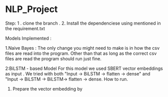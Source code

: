 # NLP_Project
Step:
1 . clone the branch .
2. Install the dependenciese using mentioned in the requirement.txt

Models Implemented :

1.Naive Bayes :
The only change you might need to make is in how the csv files are read into the program. Other than that as long as the correct
csv files are read the program should run just fine.


2:BiLSTM - based Model
  For this model we used SBERT vector embeddings as input . We tried with both "Input -> BiLSTM -> flatten -> dense"  and "Input -> BiLSTM -> BiLSTM-> flatten ->     dense.
  How to run.
  1) Prepare the vector embedding by 
